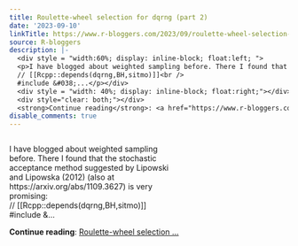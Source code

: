 ```yaml
---
title: Roulette-wheel selection for dqrng (part 2)
date: '2023-09-10'
linkTitle: https://www.r-bloggers.com/2023/09/roulette-wheel-selection-for-dqrng-part-2/
source: R-bloggers
description: |-
  <div style = "width:60%; display: inline-block; float:left; ">
  <p>I have blogged about weighted sampling before. There I found that the stochastic acceptance method suggested by Lipowski and Lipowska (2012) (also at https://arxiv.org/abs/1109.3627) is very promising:<br />
  // [[Rcpp::depends(dqrng,BH,sitmo)]]<br />
  #include &#038;...</p></div>
  <div style = "width: 40%; display: inline-block; float:right;"></div>
  <div style="clear: both;"></div>
  <strong>Continue reading</strong>: <a href="https://www.r-bloggers.com/2023/09/roulette-wheel-selection-for-dqrng-part-2/">Roulette-wheel selection ...
disable_comments: true
---
```

<div style = "width:60%; display: inline-block; float:left; ">
<p>I have blogged about weighted sampling before. There I found that the stochastic acceptance method suggested by Lipowski and Lipowska (2012) (also at https://arxiv.org/abs/1109.3627) is very promising:<br />
// [[Rcpp::depends(dqrng,BH,sitmo)]]<br />
#include &#038;...</p></div>
<div style = "width: 40%; display: inline-block; float:right;"></div>
<div style="clear: both;"></div>
<strong>Continue reading</strong>: <a href="https://www.r-bloggers.com/2023/09/roulette-wheel-selection-for-dqrng-part-2/">Roulette-wheel selection ...